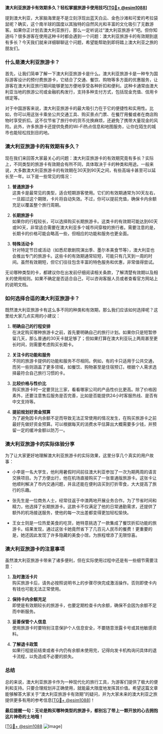 **澳大利亚旅游卡有效期多久？轻松掌握旅游卡使用技巧[[TG💪+ @esim1088](https://t.me/s/esim1088)]**

提到澳大利亚，大家脑海里是不是立刻浮现出蓝天白云、金色沙滩和可爱的考拉袋鼠呢？确实，这个南半球的国度以其独特的自然风光和丰富的文化吸引了无数游客。如果你正计划去澳大利亚旅行，那么一定听说过“澳大利亚旅游卡”吧。但你知道吗？很多游客在使用这种卡时都会遇到一个问题：澳大利亚旅游卡的有效期到底有多长？今天我们就来详细聊聊这个问题，希望能帮助到即将踏上澳大利亚之旅的朋友们。

### **什么是澳大利亚旅游卡？**

首先，让我们简单了解一下澳大利亚旅游卡是什么。澳大利亚旅游卡是一种专为国际游客设计的预付费旅游卡，它结合了交通、餐饮、购物等多方面的优惠服务，让游客在澳大利亚旅行期间能够更加方便地享受各种折扣和便利。这种卡通常由澳大利亚当地的旅游公司或金融机构发行，支持多种支付方式，包括现金充值、信用卡绑定等。

对于中国游客来说，澳大利亚旅游卡的最大吸引力在于它的便捷性和实用性。比如，你可以用这张卡乘坐公共交通工具、购买景点门票、在餐厅用餐或者在商店购物时享受折扣。这不仅节省了旅行中的货币兑换麻烦，还避免了携带大量现金的风险。此外，许多旅游卡还提供免费的Wi-Fi热点信息和地图服务，让你在陌生的城市也能轻松找到目的地。

### **澳大利亚旅游卡的有效期有多久？**

现在我们来回答大家最关心的问题：澳大利亚旅游卡的有效期究竟有多长？实际上，不同类型的旅游卡有效期会有所不同，具体取决于卡的种类和用途。一般来说，大多数澳大利亚旅游卡的有效期在30天到90天之间，有些高端卡甚至可以延长至一年。以下是一些常见的情况：

1. **普通旅游卡**  
   这类卡是最常见的类型，适合短期游客使用。它们的有效期通常为30天左右，一旦超过这个期限，卡片将自动失效。不过，你可以提前充值，确保卡内余额充足以覆盖整个旅行周期。

2. **长期旅游卡**  
   如果你的行程较长，可以选择购买长期旅游卡。这类卡的有效期可能达到60天或90天，非常适合需要在澳大利亚多个城市间穿梭的旅行者。需要注意的是，长期卡的价格可能会略高一些，但相应的功能和服务也更全面。

3. **特殊活动卡**  
   针对特定节日或活动（如悉尼歌剧院演出季、墨尔本美食节等），澳大利亚也会推出专门的旅游卡。这些卡的有效期通常较短，可能只有几天到一周的时间。虽然有效期短，但它们往往包含丰富的特色服务和优惠，非常值得尝试。

无论哪种类型的卡，都建议你在出发前仔细阅读相关条款，了解清楚有效期以及相关的使用规则。如果不确定是否适合自己，可以咨询客服人员或者查看官方网站上的说明文档。

### **如何选择合适的澳大利亚旅游卡？**

既然澳大利亚旅游卡有这么多不同的种类和有效期，那么我们应该如何选择呢？这里给大家几点实用的小建议：

1. **明确自己的行程安排**  
   在决定购买哪种旅游卡之前，首先要明确自己的旅行计划。如果你只是短暂停留几天，那么普通的30天卡就足够了；但如果打算在澳大利亚玩上两周甚至更长时间，则需要考虑购买长期卡。

2. **关注卡的功能和服务**  
   不同的旅游卡提供的功能和服务不尽相同。例如，有的卡只适用于公共交通，而另一些则涵盖了更多领域，如餐饮、购物甚至是住宿预订。根据个人需求选择最符合自己旅行习惯的卡。

3. **比较价格与性价比**  
   购买旅游卡时一定要货比三家，看看哪家公司的产品性价比更高。除了价格因素外，还要注意售后服务是否完善，比如是否能提供24小时客服热线、是否有中文支持等。

4. **提前规划好资金预算**  
   为了避免因卡内余额不足而导致无法正常使用的情况发生，在购买旅游卡之前最好先做好资金预算。可以根据每天的消费水平估算出大概需要多少钱，并预留一定的缓冲金额以防万一。

### **澳大利亚旅游卡的实际体验分享**

为了让大家更好地理解澳大利亚旅游卡的实际效果，这里分享几个真实的用户故事：

- 小李是一名大学生，他利用暑假时间前往澳大利亚参加了一次为期两周的语言交换项目。为了方便出行，他在机场直接购买了一张普通版旅游卡。这张卡让他顺利解决了市内交通问题，并且还能在便利店买到打折零食，大大提高了旅行的乐趣。

- 张先生是一位商务人士，经常往返于中澳两地开展业务合作。为了节省时间和精力，他选择了长期旅游卡。这款卡不仅满足了他的日常通勤需求，还提供了额外的机场接送服务，使他的每一次出差都变得更加轻松愉快。

- 王女士则是一位热爱美食的吃货，她特意挑选了一款集成了餐饮折扣功能的旅游卡。结果发现，通过这张卡她竟然省下了几百元人民币的餐费！更重要的是，她还因此发现了许多隐藏的美食小馆，为旅程增添了无限惊喜。

### **澳大利亚旅游卡的注意事项**

虽然澳大利亚旅游卡带来了诸多便利，但在实际使用过程中还是有一些细节需要注意：

1. **及时激活卡片**  
   购买旅游卡后，请务必按照说明书上的步骤尽快完成激活操作。否则即使卡内有钱也可能无法正常使用。

2. **保持卡内余额充足**  
   即使是有效期较长的旅游卡，也要定期检查卡内余额，确保不会因为余额不足而中断服务。

3. **妥善保管个人信息**  
   使用旅游卡时要特别注意保护个人信息安全，不要随意泄露卡号或其他敏感资料。

4. **了解退卡政策**  
   如果行程提前结束或者卡内仍有余额未使用完，记得向发卡机构询问具体的退卡流程，以免造成不必要的损失。

### **总结**

总的来说，澳大利亚旅游卡作为一种现代化的旅行工具，为游客们提供了极大的便利和支持。只要合理规划并正确使用，就能最大限度地发挥其价值。希望这篇文章能够解答大家关于“澳大利亚旅游卡有效期”的疑问，并为大家未来的澳大利亚之旅提供更多有用的参考信息[[TG💪+ @esim1088](https://t.me/s/esim1088)]！

**最后提醒一句：无论是购买哪种类型的旅游卡，都别忘了带上一颗开放的心去拥抱这片神奇的土地哦！** 

[[TG💪+ @esim1088](https://t.me/s/esim1088) ![Image](https://i.postimg.cc/4NQfJmqS/Snipaste-2025-05-13-00-14-12.png)]